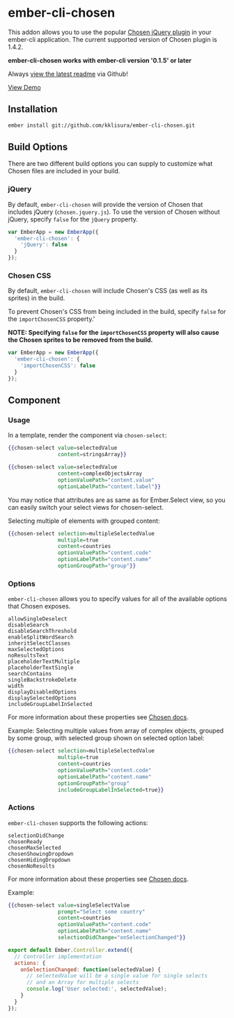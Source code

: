 # ember-cli-chosen

This addon allows you to use the popular [Chosen jQuery plugin](http://harvesthq.github.io/chosen/) in your ember-cli application. The current supported version of Chosen plugin is 1.4.2.

**ember-cli-chosen works with ember-cli version '0.1.5' or later**

Always [view the latest readme](https://github.com/green-arrow/ember-cli-chosen) via Github!

[View Demo](http://green-arrow.github.io/ember-cli-chosen/)

## Installation

```bash
ember install git://github.com/kklisura/ember-cli-chosen.git
```

## Build Options

There are two different build options you can supply to customize what Chosen files are included in your build.

### jQuery

By default, `ember-cli-chosen` will provide the version of Chosen that includes jQuery (`chosen.jquery.js`).
To use the version of Chosen without jQuery, specify `false` for the `jQuery` property.

```javascript
var EmberApp = new EmberApp({
  'ember-cli-chosen': {
    'jQuery': false
  }
});
```

### Chosen CSS

By default, `ember-cli-chosen` will include Chosen's CSS (as well as its sprites) in the build. 

To prevent Chosen's CSS from being included in the build, specify `false` for the `importChosenCSS` property.'

**NOTE: Specifying `false` for the `importChosenCSS` property will also cause the Chosen sprites to be removed from the build.**

```javascript
var EmberApp = new EmberApp({
  'ember-cli-chosen': {
    'importChosenCSS': false
  }
});
```

## Component

### Usage

In a template, render the component via `chosen-select`:

```hbs
{{chosen-select value=selectedValue
                content=stringsArray}}
```

```hbs
{{chosen-select value=selectedValue
                content=complexObjectsArray
                optionValuePath="content.value"
                optionLabelPath="content.label"}}
```

You may notice that attributes are as same as for Ember.Select view, so you can easily switch your select views for chosen-select.

Selecting multiple of elements with grouped content:

```hbs
{{chosen-select selection=multipleSelectedValue
                multiple=true
                content=countries
                optionValuePath="content.code"
                optionLabelPath="content.name"
                optionGroupPath="group"}}
```

### Options

`ember-cli-chosen` allows you to specify values for all of the available options that Chosen exposes.

    allowSingleDeselect
    disableSearch
    disableSearchThreshold
    enableSplitWordSearch
    inheritSelectClasses
    maxSelectedOptions
    noResultsText
    placeholderTextMultiple
    placeholderTextSingle
    searchContains
    singleBackstrokeDelete
    width
    displayDisabledOptions
    displaySelectedOptions
    includeGroupLabelInSelected

For more information about these properties see [Chosen docs](http://harvesthq.github.io/chosen/options.html).

Example: Selecting multiple values from array of complex objects, grouped by some group, with selected group shown on selected option label:

```hbs
{{chosen-select selection=multipleSelectedValue
                multiple=true
                content=countries
                optionValuePath="content.code"
                optionLabelPath="content.name"
                optionGroupPath="group"
                includeGroupLabelInSelected=true}}
```

### Actions

`ember-cli-chosen` supports the following actions:

    selectionDidChange
    chosenReady
    chosenMaxSelected
    chosenShowingDropdown
    chosenHidingDropdown
    chosenNoResults

For more information about these properties see [Chosen docs](http://harvesthq.github.io/chosen/options.html#triggered-events).

Example:

```hbs
{{chosen-select value=singleSelectValue
                prompt="Select some country"
                content=countries
                optionValuePath="content.code"
                optionLabelPath="content.name"
                selectionDidChange="onSelectionChanged"}}
```

```javascript
export default Ember.Controller.extend({
  // Controller implementation
  actions: {
    onSelectionChanged: function(selectedValue) {
      // selectedValue will be a single value for single selects
      // and an Array for multiple selects
      console.log('User selected:', selectedValue);
    }
  }
});
```
